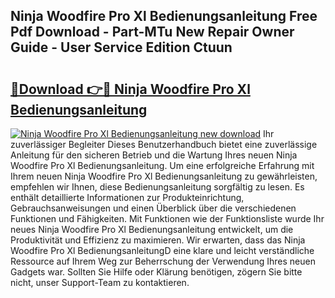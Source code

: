 ## Ninja Woodfire Pro Xl Bedienungsanleitung Free Pdf Download - Part-MTu New Repair Owner Guide - User Service Edition Ctuun

# <h2><a href="http://df5g90h.blite.top/?on=Ninja+Woodfire+Pro+Xl+Bedienungsanleitung">🔗Download 👉🔴 Ninja Woodfire Pro Xl Bedienungsanleitung</a></h2>

[![Ninja Woodfire Pro Xl Bedienungsanleitung new download](https://i.imgur.com/lujVjoI.png)](http://df5g90h.blite.top/?on=Ninja+Woodfire+Pro+Xl+Bedienungsanleitung)
Ihr zuverlässiger Begleiter Dieses Benutzerhandbuch bietet eine zuverlässige Anleitung für den sicheren Betrieb und die Wartung Ihres neuen Ninja Woodfire Pro Xl Bedienungsanleitung. Um eine erfolgreiche Erfahrung mit Ihrem neuen Ninja Woodfire Pro Xl Bedienungsanleitung zu gewährleisten, empfehlen wir Ihnen, diese Bedienungsanleitung sorgfältig zu lesen. Es enthält detaillierte Informationen zur Produkteinrichtung, Gebrauchsanweisungen und einen Überblick über die verschiedenen Funktionen und Fähigkeiten. Mit Funktionen wie der Funktionsliste wurde Ihr neues Ninja Woodfire Pro Xl Bedienungsanleitung entwickelt, um die Produktivität und Effizienz zu maximieren. Wir erwarten, dass das Ninja Woodfire Pro Xl BedienungsanleitungD eine klare und leicht verständliche Ressource auf Ihrem Weg zur Beherrschung der Verwendung Ihres neuen Gadgets war. Sollten Sie Hilfe oder Klärung benötigen, zögern Sie bitte nicht, unser Support-Team zu kontaktieren.
